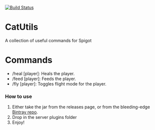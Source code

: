 [![Build Status](https://ci.codemc.io/buildStatus/icon?job=gamer4life1%2FCatUtils)](https://ci.codemc.io/job/gamer4life1/job/CatUtils/)

# CatUtils
A collection of useful commands for Spigot


# Commands
* /heal [player]: Heals the player.
* /feed [player]: Feeds the player.
* /fly [player]: Toggles flight mode for the player.

### How to use
1. Either take the jar from the releases page, or from the bleeding-edge [Bintray repo](https://bintray.com/gamercatorg/CatUtils).
2. Drop in the server plugins folder
3. Enjoy!